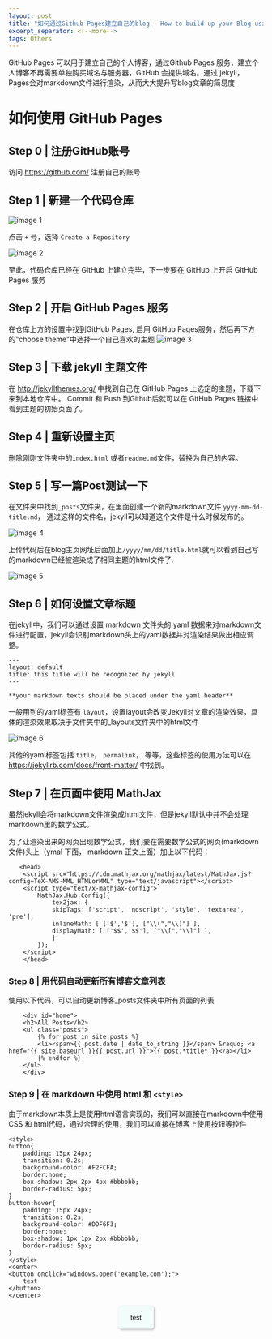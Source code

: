 ```yaml
---
layout: post
title: "如何通过Github Pages建立自己的blog | How to build up your Blog using GitHub Pages?"
excerpt_separator: <!--more-->
tags: Others
---
```


GitHub Pages 可以用于建立自己的个人博客，通过Github Pages 服务，建立个人博客不再需要单独购买域名与服务器，GitHub 会提供域名。通过 jekyll， Pages会对markdown文件进行渲染，从而大大提升写blog文章的简易度

<!--more-->

# 如何使用 GitHub Pages

## Step 0 | 注册GitHub账号
访问 https://github.com/ 注册自己的账号

## Step 1 | 新建一个代码仓库
![image 1](https://markchenyutian.github.io/Markchen_Blog/Asset/How_to_write_blog_1.png)

点击 `+` 号，选择 `Create a Repository` 

![image 2](https://markchenyutian.github.io/Markchen_Blog/Asset/How_to_write_blog_2.png)

至此，代码仓库已经在 GitHub 上建立完毕，下一步要在 GitHub 上开启 GitHub Pages 服务

## Step 2 | 开启 GitHub Pages 服务


在仓库上方的设置中找到GitHub Pages, 启用 GitHub Pages服务，然后再下方的"choose theme"中选择一个自己喜欢的主题
![image 3](https://markchenyutian.github.io/Markchen_Blog/Asset/How_to_write_blog_3.png)

## Step 3 | 下载 jekyll 主题文件

在 http://jekyllthemes.org/ 中找到自己在 GitHub Pages 上选定的主题，下载下来到本地仓库中。 Commit 和 Push 到Github后就可以在 GitHub Pages 链接中看到主题的初始页面了。

## Step 4 | 重新设置主页

删除刚刚文件夹中的`index.html` 或者`readme.md`文件，替换为自己的内容。

## Step 5 | 写一篇Post测试一下
在文件夹中找到`_posts`文件夹，在里面创建一个新的markdown文件 `yyyy-mm-dd-title.md`， 通过这样的文件名，jekyll可以知道这个文件是什么时候发布的。

![image 4](https://markchenyutian.github.io/Markchen_Blog/Asset/How_to_write_blog_4.png)

上传代码后在blog主页网址后面加上`/yyyy/mm/dd/title.html`就可以看到自己写的markdown已经被渲染成了相同主题的html文件了.

![image 5](https://markchenyutian.github.io/Markchen_Blog/Asset/How_to_write_blog_5.png)

## Step 6 | 如何设置文章标题
在jekyll中，我们可以通过设置 markdown 文件头的 yaml 数据来对markdown文件进行配置，jekyll会识别markdown头上的yaml数据并对渲染结果做出相应调整。

```
---
layout: default
title: this title will be recognized by jekyll
---

**your markdown texts should be placed under the yaml header**
```

一般用到的yaml标签有 `layout`，设置layout会改变Jekyll对文章的渲染效果，具体的渲染效果取决于文件夹中的_layouts文件夹中的html文件

![image 6](https://markchenyutian.github.io/Markchen_Blog/Asset/How_to_write_blog_6.png)

其他的yaml标签包括 `title`， `permalink`， 等等，这些标签的使用方法可以在 https://jekyllrb.com/docs/front-matter/ 中找到。

## Step 7 | 在页面中使用 MathJax

虽然jekyll会将markdown文件渲染成html文件，但是jekyll默认中并不会处理markdown里的数学公式。

为了让渲染出来的网页出现数学公式，我们要在需要数学公式的网页(markdown 文件)头上（ymal 下面， markdown 正文上面）加上以下代码：
```
   <head>
    <script src="https://cdn.mathjax.org/mathjax/latest/MathJax.js?config=TeX-AMS-MML_HTMLorMML" type="text/javascript"></script>
    <script type="text/x-mathjax-config">
        MathJax.Hub.Config({
            tex2jax: {
            skipTags: ['script', 'noscript', 'style', 'textarea', 'pre'],
            inlineMath: [ ['$','$'], ["\\(","\\)"] ],
            displayMath: [ ['$$','$$'], ["\\[","\\]"] ],
            }
        });
    </script>
    </head>
```


### Step 8 | 用代码自动更新所有博客文章列表

使用以下代码，可以自动更新博客_posts文件夹中所有页面的列表
```
    <div id="home">
    <h2>All Posts</h2>
    <ul class="posts">
        {% for post in site.posts %}
        <li><span>{{ post.date | date_to_string }}</span> &raquo; <a href="{{ site.baseurl }}{{ post.url }}">{{ post.*title* }}</a></li>
        {% endfor %}
    </ul>
    </div>
```

### Step 9 | 在 markdown 中使用 html 和 `<style>`
由于markdown本质上是使用html语言实现的，我们可以直接在markdown中使用 CSS 和 html代码，通过合理的使用，我们可以直接在博客上使用按钮等控件

```
<style>
button{
    padding: 15px 24px;
    transition: 0.2s;
    background-color: #F2FCFA;
    border:none;
    box-shadow: 2px 2px 4px #bbbbbb;
    border-radius: 5px;
}
button:hover{
    padding: 15px 24px;
    transition: 0.2s;
    background-color: #DDF6F3;
    border:none;
    box-shadow: 1px 1px 2px #bbbbbb;
    border-radius: 5px;
}
</style>
<center>
<button onclick="windows.open('example.com');">
    test
</button>
</center>
```
<style>
button{
    padding: 15px 24px;
    transition: 0.2s;
    background-color: #F2FCFA;
    border:none;
    box-shadow: 2px 2px 4px #bbbbbb;
    border-radius: 5px;
}
button:hover{
    padding: 15px 24px;
    transition: 0.2s;
    background-color: #DDF6F3;
    border:none;
    box-shadow: 1px 1px 2px #bbbbbb;
    border-radius: 5px;
}
</style>
<center><button onclick="windows.open('example.com');">
    test
</button></center>
